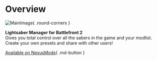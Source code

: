 # Overview

![MainImage](https://staticdelivery.nexusmods.com/mods/2229/images/16/16-1695071631-1985452097.png){ .round-corners }

**Lightsaber Manager for Battlefront 2**  
Gives you total control over all the sabers in the game and your modlist.  
Create your own presets and share with other users!

[Available on NexusMods](https://www.nexusmods.com/starwarsbattlefront22017/mods/16){ .md-button }